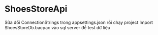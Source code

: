 # ShoesStoreApi
Sửa đổi ConnectionStrings trong appsettings.json rồi chạy project
Import ShoesStoreDb.bacpac vào sql server để test dữ liệu

